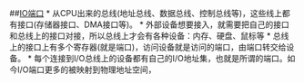 ##[IO端口](http://blog.163.com/cl2006ky@126/blog/static/87195173201332410243241/)
* 
从CPU出来的总线(地址总线、数据总线、控制总线等)，这些线上都有接口(存储器接口、DMA接口等)。
* 
外部设备想要接入，就需要把自己的接口和总线上的接口对接，所以总线上才会有各种设备：内存、硬盘、鼠标等
* 
总线上的接口上有多个寄存器(就是端口)，访问设备就是访问的端口，由端口转交给设备。
* 
每个连接到I/O总线上的设备都有自己的I/O地址集，也就是所谓的端口。如今I/O端口更多的被映射到物理地址空间，